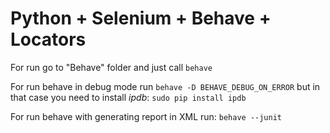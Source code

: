 # Python + Selenium + Behave + Locators

For run go to "Behave" folder and just call
`behave`

For run behave in debug mode run
`behave -D BEHAVE_DEBUG_ON_ERROR`
but in that case you need to install *ipdb*:
`sudo pip install ipdb`

For run behave with generating report in XML run:
`behave --junit`
